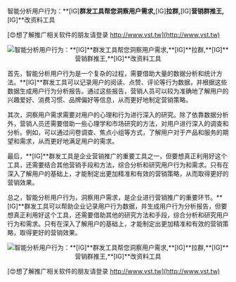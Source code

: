 智能分析用户行为：**[IG]**群发工具帮您洞察用户需求,**[IG]**拉群,**[IG]**营销群推王,**[IG]**改资料工具

[😍想了解推广相关软件的朋友请登录 http://www.vst.tw](http://www.vst.tw)

 <center><img src="https://vst.tw/MP4/tuiguang/png/8.png" alt="智能分析用户行为：**[IG]**群发工具帮您洞察用户需求,**[IG]**拉群,**[IG]**营销群推王,**[IG]**改资料工具"></center>

首先，智能分析用户行为是一个复杂的过程，需要借助大量的数据分析和统计方法。**[IG]**群发工具可以记录用户的阅读、点赞、评论等行为数据，并根据这些数据生成用户行为分析报告。通过这些报告，营销人员可以较为准确地了解用户的兴趣爱好、消费习惯、品牌偏好等信息，从而更好地制定营销策略。

其次，洞察用户需求需要对用户的心理和行为进行深入的研究。除了依靠数据分析外，营销人员还需要借助一些心理学和市场研究的方法，对用户进行深入的调查和分析。例如，可以通过问卷调查、焦点小组等方式，了解用户对于产品和服务的期望和需求，从而更好地满足用户的需求。

最后，**[IG]**群发工具是企业营销推广的重要工具之一，但要想真正利用好这个工具，还需要结合其他营销手段和方法，综合分析和研究用户行为和需求。只有在深入了解用户的基础上，才能制定出更加精准和有效的营销策略，从而取得更好的营销效果。

总之，智能分析用户行为，洞察用户需求，是企业进行营销推广的重要环节。**[IG]**群发工具可以帮助企业记录用户行为数据，并生成用户行为分析报告，但要想真正利用好这个工具，还需要借助其他的研究方法和手段，综合分析和研究用户行为和需求。只有在深入了解用户的基础上，才能制定出更加精准和有效的营销策略，取得更好的营销效果。

 <center><img src="https://vst.tw/MP4/tuiguang/png/5.png" alt="智能分析用户行为：**[IG]**群发工具帮您洞察用户需求,**[IG]**拉群,**[IG]**营销群推王,**[IG]**改资料工具"></center>

[😍想了解推广相关软件的朋友请登录 http://www.vst.tw](http://www.vst.tw)




